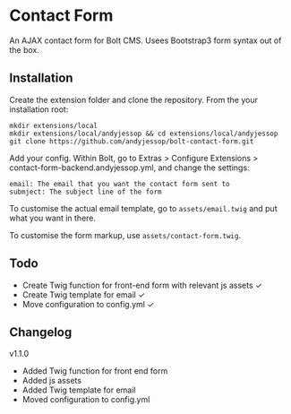 # Contact Form

An AJAX contact form for Bolt CMS. Usees Bootstrap3 form syntax out of the box.

## Installation

Create the extension folder and clone the repository. From the your installation root:

    mkdir extensions/local
    mkdir extensions/local/andyjessop && cd extensions/local/andyjessop
    git clone https://github.com/andyjessop/bolt-contact-form.git
    
Add your config. Within Bolt, go to Extras > Configure Extensions > contact-form-backend.andyjessop.yml, and change the settings:

    email: The email that you want the contact form sent to
    submject: The subject line of the form
    
To customise the actual email template, go to `assets/email.twig` and put what you want in there.

To customise the form markup, use `assets/contact-form.twig`.


## Todo

* Create Twig function for front-end form with relevant js assets ✓
* Create Twig template for email ✓
* Move configuration to config.yml ✓


## Changelog

v1.1.0

* Added Twig function for front end form
* Added js assets
* Added Twig template for email
* Moved configuration to config.yml
